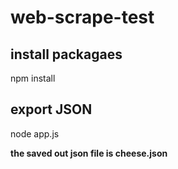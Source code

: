 # web-scrape-test

## install packagaes
npm install

## export JSON
node app.js

**the saved out json file is cheese.json**
